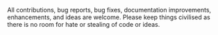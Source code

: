 All contributions, bug reports, bug fixes, documentation improvements, enhancements, and ideas are welcome.
Please keep things civilised as there is no room for hate or stealing of code or ideas. 
